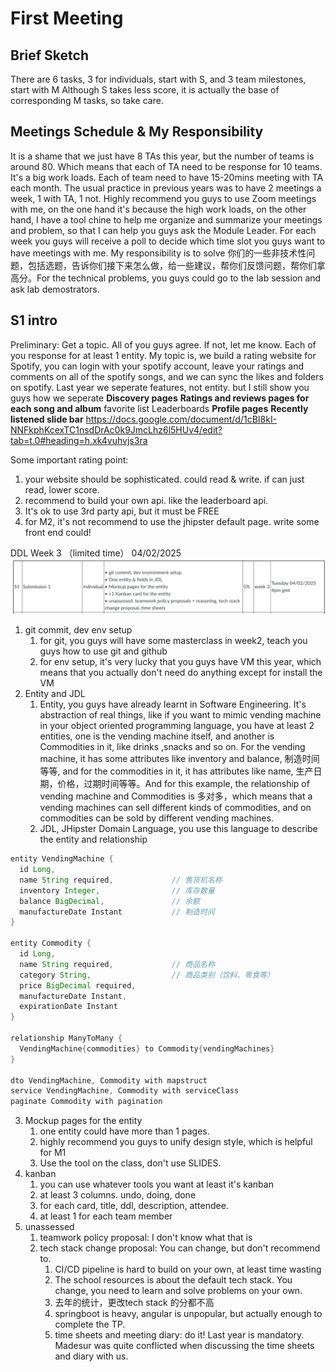 # First Meeting

## Brief Sketch
There are 6 tasks, 3 for individuals, start with S, and 3 team milestones, start with M
Although S takes less score, it is actually the base of corresponding M tasks, so take care.

## Meetings Schedule & My Responsibility
It is a shame that we just have 8 TAs this year, but the number of teams is around 80. Which means that each of TA need to be response for 10 teams. It's a big work loads.
Each of team need to have 15-20mins meeting with TA each month.
The usual practice in previous years was to have 2 meetings a week, 1 with TA, 1 not.
Highly recommend you guys to use Zoom meetings with me, on the one hand it's because the high work loads, on the other hand, I have a tool chine to help me organize and summarize your meetings and problem, so that I can help you guys ask the Module Leader.
For each week you guys will receive a poll to decide which time slot you guys want to have meetings with me.
My responsibility is to solve 你们的一些非技术性问题，包括选题，告诉你们接下来怎么做，给一些建议，帮你们反馈问题，帮你们拿高分。For the technical problems, you guys could go to the lab session and ask lab demostrators.

## S1 intro
Preliminary: Get a topic. All of you guys agree. If not, let me know.
Each of you response for at least 1 entity.
My topic is, we build a rating website for Spotify, you can login with your spotify account, leave your ratings and comments on all of the spotify songs, and we can sync the likes and folders on spotify. Last year we seperate features, not entity. but I still show you guys how we seperate
**Discovery pages**
**Ratings and reviews pages for each song and album**
favorite list
Leaderboards
**Profile pages**
**Recently listened slide bar**
https://docs.google.com/document/d/1cBI8kI-NNFkphKcexTC1nsdDrAc0k9JmcLhz6l5HUv4/edit?tab=t.0#heading=h.xk4vuhvjs3ra

Some important rating point:
1. your website should be sophisticated. could read & write. if can just read, lower score.
2. recommend to build your own api. like the leaderboard api.
3. It's ok to use 3rd party api, but it must be FREE
4. for M2, it's not recommend to use the jhipster default page. write some front end could!


DDL Week 3 （limited time） 04/02/2025
![](assets/Pasted%20image%2020250120222232.webp)
1. git commit, dev env setup
	1. for git, you guys will have some masterclass in week2, teach you guys how to use git and github
	2. for env setup, it's very lucky that you guys have VM this year, which means that you actually don't need do anything except for install the VM
2. Entity and JDL
	1. Entity, you guys have already learnt in Software Engineering. It's abstraction of real things, like if you want to mimic vending machine in your object oriented programming language, you have at least 2 entities, one is the vending machine itself, and another is Commodities in it, like drinks ,snacks and so on. For the vending machine, it has some attributes like inventory and balance, 制造时间等等, and for the commodities in it, it has attributes like name, 生产日期，价格，过期时间等等。And for this example, the relationship of vending machine and Commodities is 多对多，which means that a vending machines can sell different kinds of commodities, and on commodities can be sold by different vending machines.
	2. JDL, JHipster Domain Language, you use this language to describe the entity and relationship
```java
entity VendingMachine {
  id Long,
  name String required,             // 售货机名称
  inventory Integer,                // 库存数量
  balance BigDecimal,               // 余额
  manufactureDate Instant           // 制造时间
}

entity Commodity {
  id Long,
  name String required,             // 商品名称
  category String,                  // 商品类别（饮料、零食等）
  price BigDecimal required,        
  manufactureDate Instant,          
  expirationDate Instant            
}

relationship ManyToMany {
  VendingMachine{commodities} to Commodity{vendingMachines}
}

dto VendingMachine, Commodity with mapstruct
service VendingMachine, Commodity with serviceClass
paginate Commodity with pagination
```

3. Mockup pages for the entity
	1. one entity could have more than 1 pages.
	2. highly recommend you guys to unify design style, which is helpful for M1
	3. Use the tool on the class, don't use SLIDES.
4. kanban
	1. you can use whatever tools you want at least it's kanban
	2. at least 3 columns. undo, doing, done
	3. for each card, title, ddl, description, attendee.
	4. at least 1 for each team member
5. unassessed
	1. teamwork policy proposal: I don't know what that is
	2. tech stack change proposal: You can change, but don't recommend to.
		1. CI/CD pipeline is hard to build on your own, at least time wasting
		2. The school resources is about the default tech stack. You change, you need to learn and solve problems on your own.
		3. 去年的统计，更改tech stack 的分都不高
		4. springboot is heavy, angular is unpopular, but actually enough to complete the TP.
		5. time sheets and meeting diary: do it! Last year is mandatory. Madesur was quite conflicted when discussing the time sheets and diary with us.
